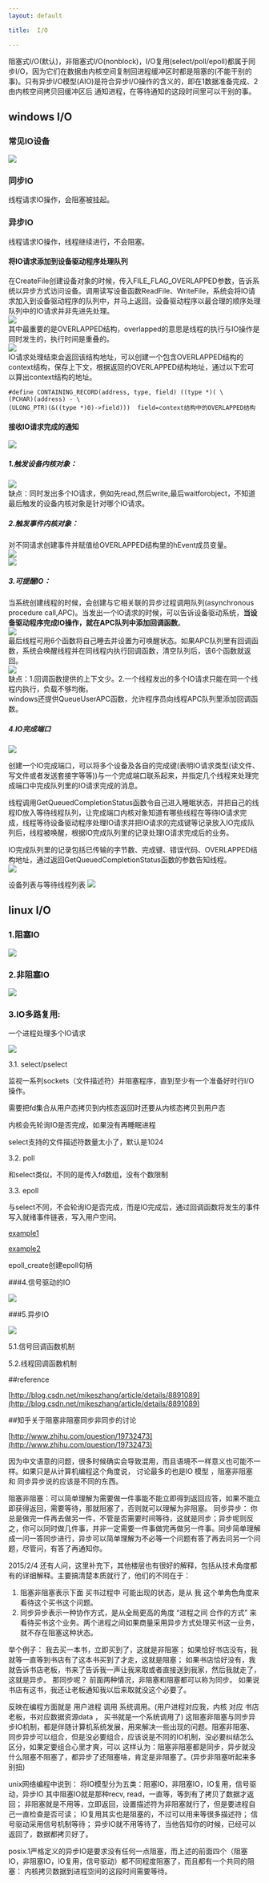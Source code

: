 ```yaml
---
layout: default

title:  I/O

---
```


阻塞式I/O(默认)，非阻塞式I/O(nonblock)，I/O复用(select/poll/epoll)都属于同步I/O，因为它们在数据由内核空间复制回进程缓冲区时都是阻塞的(不能干别的事)。只有异步I/O模型(AIO)是符合异步I/O操作的含义的，即在1数据准备完成、2由内核空间拷贝回缓冲区后 通知进程，在等待通知的这段时间里可以干别的事。

## windows I/O
### 常见IO设备
![](https://github.com/garydai/garydai.github.com/raw/master/_posts/pic/io.PNG)
### 同步IO
线程请求IO操作，会阻塞被挂起。  
### 异步IO
线程请求IO操作，线程继续进行，不会阻塞。  
#### 将IO请求添加到设备驱动程序处理队列
在CreateFile创建设备对象的时候，传入FILE_FLAG_OVERLAPPED参数，告诉系统以异步方式访问设备。调用读写设备函数ReadFile、WriteFile，系统会将IO请求加入到设备驱动程序的队列中，并马上返回。设备驱动程序以最合理的顺序处理队列中的IO请求并非先进先处理。        
![](https://github.com/garydai/garydai.github.com/raw/master/_posts/pic/readfile.PNG)  
其中最重要的是OVERLAPPED结构，overlapped的意思是线程的执行与IO操作是同时发生的，执行时间是重叠的。  
![](https://github.com/garydai/garydai.github.com/raw/master/_posts/pic/overlapped.PNG)   
IO请求处理结束会返回该结构地址，可以创建一个包含OVERLAPPED结构的context结构，保存上下文，根据返回的OVERLAPPED结构地址，通过以下宏可以算出context结构的地址。   

	#define CONTAINING_RECORD(address, type, field) ((type *)( \ 
	(PCHAR)(address) - \ 
	(ULONG_PTR)(&((type *)0)->field)))  field=context结构中的OVERLAPPED结构

#### 接收IO请求完成的通知  
![](https://github.com/garydai/garydai.github.com/raw/master/_posts/pic/iocomplete.PNG)   
##### 1.触发设备内核对象：  
![](https://github.com/garydai/garydai.github.com/raw/master/_posts/pic/ioc1.PNG)   
缺点：同时发出多个IO请求，例如先read,然后write,最后waitforobject，不知道最后触发的设备内核对象是针对哪个IO请求。  
##### 2.触发事件内核对象：	
对不同请求创建事件并赋值给OVERLAPPED结构里的hEvent成员变量。  
![](https://github.com/garydai/garydai.github.com/raw/master/_posts/pic/ioc2_1.PNG)  
![](https://github.com/garydai/garydai.github.com/raw/master/_posts/pic/ioc2_2.PNG)  
##### 3.可提醒IO：		
当系统创建线程的时候，会创建与它相关联的异步过程调用队列(asynchronous procedure call,APC)。当发出一个IO请求的时候，可以告诉设备驱动系统，**当设备驱动程序完成IO操作，就在APC队列中添加回调函数**。  
![](https://github.com/garydai/garydai.github.com/raw/master/_posts/pic/ioc3.PNG)   
最后线程可用6个函数将自己睡去并设置为可唤醒状态。如果APC队列里有回调函数，系统会唤醒线程并在同线程内执行回调函数，清空队列后，该6个函数就返回。  
![](https://github.com/garydai/garydai.github.com/raw/master/_posts/pic/ioc3_1.PNG)   
缺点：1.回调函数提供的上下文少。2.一个线程发出的多个IO请求只能在同一个线程内执行，负载不够均衡。  
windows还提供QueueUserAPC函数，允许程序员向线程APC队列里添加回调函数。  
##### 4.IO完成端口 
  
![](https://github.com/garydai/garydai.github.com/raw/master/_posts/pic/ioc4.PNG)   

创建一个IO完成端口，可以将多个设备及各自的完成键(表明IO请求类型(读文件、写文件或者发送套接字等等))与一个完成端口联系起来，并指定几个线程来处理完成端口中完成队列里的IO请求完成的消息。  

线程调用GetQueuedCompletionStatus函数令自己进入睡眠状态，并把自己的线程ID放入等待线程队列，让完成端口内核对象知道有哪些线程在等待IO请求完成，线程等待设备驱动程序处理IO请求并把IO请求的完成键等记录放入IO完成队列后，线程被唤醒，根据IO完成队列里的记录处理IO请求完成后的业务。  

IO完成队列里的记录包括已传输的字节数、完成键、错误代码、OVERLAPPED结构地址，通过返回GetQueuedCompletionStatus函数的参数告知线程。    
![](https://github.com/garydai/garydai.github.com/raw/master/_posts/pic/ioc4_1.PNG)   

设备列表与等待线程列表
![](https://github.com/garydai/garydai.github.com/raw/master/_posts/pic/iocp5.PNG) 

## linux I/O

### 1.阻塞IO

![](https://github.com/garydai/garydai.github.com/raw/master/_posts/pic/io1.png) 


### 2.非阻塞IO

![](https://github.com/garydai/garydai.github.com/raw/master/_posts/pic/io2.png) 


### 3.IO多路复用:

一个进程处理多个IO请求

![](https://github.com/garydai/garydai.github.com/raw/master/_posts/pic/io3.png) 

3.1. select/pselect

监视一系列sockets（文件描述符）并阻塞程序，直到至少有一个准备好时行I/O操作。

需要把fd集合从用户态拷贝到内核态返回时还要从内核态拷贝到用户态

内核会先轮询IO是否完成，如果没有再睡眠进程

select支持的文件描述符数量太小了，默认是1024

3.2. poll

和select类似，不同的是传入fd数组，没有个数限制

3.3. epoll

与select不同，不会轮询IO是否完成，而是IO完成后，通过回调函数将发生的事件写入就绪事件链表，写入用户空间。

[example1](http://www.cnblogs.com/haippy/archive/2012/01/09/2317269.html)

[example2](http://www.cnblogs.com/Anker/p/3263780.html)

epoll_create创建epoll句柄

###4.信号驱动的IO

![](https://github.com/garydai/garydai.github.com/raw/master/_posts/pic/io4.PNG) 


###5.异步IO

![](https://github.com/garydai/garydai.github.com/raw/master/_posts/pic/io5.PNG) 

5.1.信号回调函数机制

5.2.线程回调函数机制

##reference

[http://blog.csdn.net/mikeszhang/article/details/8891089](http://blog.csdn.net/mikeszhang/article/details/8891089)


##知乎关于阻塞非阻塞同步非同步的讨论

[http://www.zhihu.com/question/19732473](http://www.zhihu.com/question/19732473)

因为中文语意的问题，很多时候确实会导致混用，而且语境不一样意义也可能不一样。如果只是从计算机编程这个角度说， 讨论最多的也是IO 模型 ，阻塞非阻塞 和 同步异步说的应该是不同的东西。

阻塞非阻塞：可以简单理解为需要做一件事能不能立即得到返回应答，如果不能立即获得返回，需要等待，那就阻塞了，否则就可以理解为非阻塞。
同步异步： 你总是做完一件再去做另一件，不管是否需要时间等待，这就是同步；异步呢则反之，你可以同时做几件事，并非一定需要一件事做完再做另一件事。同步简单理解成一问一答同步进行，异步可以简单理解为不必等一个问题有答了再去问另一个问题，尽管问，有答了再通知你。


2015/2/4 还有人问，这里补充下，其他楼层也有很好的解释，包括从技术角度都有的详细解释。主要搞清楚本质就行了，他们的不同在于：
1. 阻塞非阻塞表示下面 买书过程中 可能出现的状态，是从 我 这个单角色角度来看待这个买书这个问题。
2. 同步异步表示一种协作方式，是从全局更高的角度 “进程之间 合作的方式” 来看待买书这个业务。两个进程之间如果商量采用异步方式处理买书这一业务，就不存在阻塞这种状态。


举个例子： 
我去买一本书，立即买到了，这就是非阻塞；
如果恰好书店没有，我就等一直等到书店有了这本书买到了才走，这就是阻塞；
如果书店恰好没有，我就告诉书店老板，书来了告诉我一声让我来取或者直接送到我家，然后我就走了，这就是异步。
那同步呢？ 前面两种情况，非阻塞和阻塞都可以称为同步。
如果说书店有这书，我还让老板通知我以后来取就没这个必要了。

反映在编程方面就是 用户进程 调用 系统调用。(用户进程对应我，内核 对应 书店老板，书对应数据资源data ， 买书就是一个系统调用了)
这阻塞非阻塞与同步异步IO机制，都是伴随计算机系统发展，用来解决一些出现的问题。阻塞非阻塞、同步异步可以组合，但是没必要组合，应该说是不同的IO机制，没必要纠结怎么区分，如果定要组合心里才爽，可以 这样认为：阻塞非阻塞都是同步，异步就没什么阻塞不阻塞了，都异步了还阻塞啥，肯定是非阻塞了。(异步非阻塞听起来多别扭)

unix网络编程中说到：
将IO模型分为五类：阻塞IO，非阻塞IO，IO复用，信号驱动，异步IO
其中阻塞IO就是那种recv, read，一直等，等到有了拷贝了数据才返回；
非阻塞就是不用等，立即返回，设置描述符为非阻塞就行了，但是要进程自己一直检查是否可读；
IO复用其实也是阻塞的，不过可以用来等很多描述符；
信号驱动采用信号机制等待；
异步IO就不用等待了，当他告知你的时候，已经可以返回了，数据都拷贝好了。

posix.1严格定义的异步IO是要求没有任何一点阻塞，而上述的前面四个（阻塞IO，非阻塞IO，IO复用，信号驱动）都不同程度阻塞了，而且都有一个共同的阻塞： 内核拷贝数据到进程空间的这段时间需要等待。
